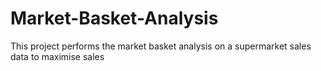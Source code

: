# Market-Basket-Analysis
This project performs the market basket analysis on a supermarket sales data to maximise sales
